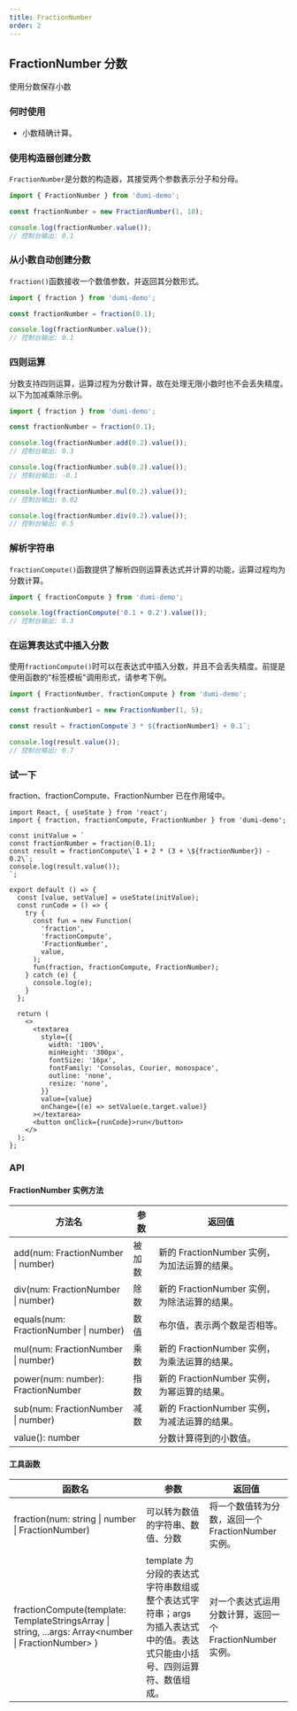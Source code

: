 ```yaml
---
title: FractionNumber
order: 2
---
```


## FractionNumber 分数

使用分数保存小数

### 何时使用

- 小数精确计算。

### 使用构造器创建分数

`FractionNumber`是分数的构造器，其接受两个参数表示分子和分母。

```ts
import { FractionNumber } from 'dumi-demo';

const fractionNumber = new FractionNumber(1, 10);

console.log(fractionNumber.value());
// 控制台输出: 0.1
```

### 从小数自动创建分数

`fraction()`函数接收一个数值参数，并返回其分数形式。

```ts
import { fraction } from 'dumi-demo';

const fractionNumber = fraction(0.1);

console.log(fractionNumber.value());
// 控制台输出: 0.1
```

### 四则运算

分数支持四则运算，运算过程为分数计算，故在处理无限小数时也不会丢失精度。以下为加减乘除示例。

```ts
import { fraction } from 'dumi-demo';

const fractionNumber = fraction(0.1);

console.log(fractionNumber.add(0.2).value());
// 控制台输出: 0.3

console.log(fractionNumber.sub(0.2).value());
// 控制台输出: -0.1

console.log(fractionNumber.mul(0.2).value());
// 控制台输出: 0.02

console.log(fractionNumber.div(0.2).value());
// 控制台输出: 0.5
```

### 解析字符串

`fractionCompute()`函数提供了解析四则运算表达式并计算的功能，运算过程均为分数计算。

```ts
import { fractionCompute } from 'dumi-demo';

console.log(fractionCompute('0.1 + 0.2').value());
// 控制台输出: 0.3
```

### 在运算表达式中插入分数

使用`fractionCompute()`时可以在表达式中插入分数，并且不会丢失精度。前提是使用函数的"标签模板"调用形式，请参考下例。

```ts
import { FractionNumber, fractionCompute } from 'dumi-demo';

const fractionNumber1 = new FractionNumber(1, 5);

const result = fractionCompute`3 * ${fractionNumber1} + 0.1`;

console.log(result.value());
// 控制台输出: 0.7
```

### 试一下

fraction、fractionCompute、FractionNumber 已在作用域中。

```tsx | preview
import React, { useState } from 'react';
import { fraction, fractionCompute, FractionNumber } from 'dumi-demo';

const initValue = `
const fractionNumber = fraction(0.1);
const result = fractionCompute\`1 + 2 * (3 + \${fractionNumber}) - 0.2\`;
console.log(result.value());
`;

export default () => {
  const [value, setValue] = useState(initValue);
  const runCode = () => {
    try {
      const fun = new Function(
        'fraction',
        'fractionCompute',
        'FractionNumber',
        value,
      );
      fun(fraction, fractionCompute, FractionNumber);
    } catch (e) {
      console.log(e);
    }
  };

  return (
    <>
      <textarea
        style={{
          width: '100%',
          minHeight: '300px',
          fontSize: '16px',
          fontFamily: 'Consolas, Courier, monospace',
          outline: 'none',
          resize: 'none',
        }}
        value={value}
        onChange={(e) => setValue(e.target.value)}
      ></textarea>
      <button onClick={runCode}>run</button>
    </>
  );
};
```

### API

#### FractionNumber 实例方法

| 方法名                                | 参数   | 返回值                                       |
| ------------------------------------- | ------ | -------------------------------------------- |
| add(num: FractionNumber \| number)    | 被加数 | 新的 FractionNumber 实例，为加法运算的结果。 |
| div(num: FractionNumber \| number)    | 除数   | 新的 FractionNumber 实例，为除法运算的结果。 |
| equals(num: FractionNumber \| number) | 数值   | 布尔值，表示两个数是否相等。                 |
| mul(num: FractionNumber \| number)    | 乘数   | 新的 FractionNumber 实例，为乘法运算的结果。 |
| power(num: number): FractionNumber    | 指数   | 新的 FractionNumber 实例，为幂运算的结果。   |
| sub(num: FractionNumber \| number)    | 减数   | 新的 FractionNumber 实例，为减法运算的结果。 |
| value(): number                       |        | 分数计算得到的小数值。                       |

#### 工具函数

| 函数名                                                                                               | 参数                                                                                                                     | 返回值                                                   |
| ---------------------------------------------------------------------------------------------------- | ------------------------------------------------------------------------------------------------------------------------ | -------------------------------------------------------- |
| fraction(num: string \| number \| FractionNumber)                                                    | 可以转为数值的字符串、数值、分数                                                                                         | 将一个数值转为分数，返回一个 FractionNumber 实例。       |
| fractionCompute(template: TemplateStringsArray \| string, ...args: Array<number \| FractionNumber> ) | template 为分段的表达式字符串数组或整个表达式字符串；args 为插入表达式中的值。表达式只能由小括号、四则运算符、数值组成。 | 对一个表达式运用分数计算，返回一个 FractionNumber 实例。 |
